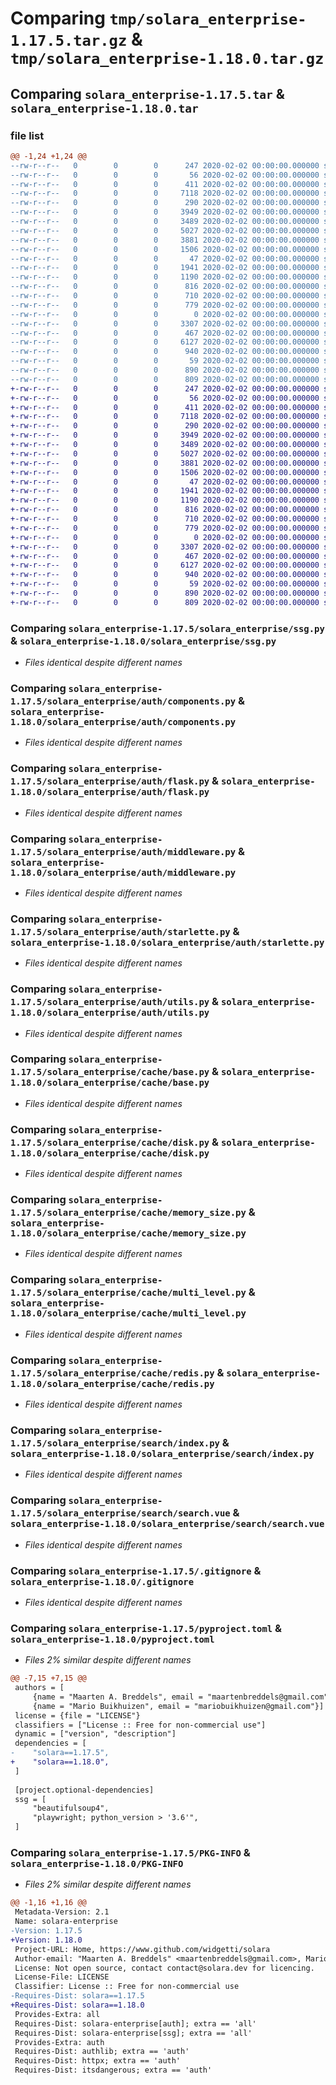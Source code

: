 # Comparing `tmp/solara_enterprise-1.17.5.tar.gz` & `tmp/solara_enterprise-1.18.0.tar.gz`

## Comparing `solara_enterprise-1.17.5.tar` & `solara_enterprise-1.18.0.tar`

### file list

```diff
@@ -1,24 +1,24 @@
--rw-r--r--   0        0        0      247 2020-02-02 00:00:00.000000 solara_enterprise-1.17.5/RELEASE.md
--rw-r--r--   0        0        0       56 2020-02-02 00:00:00.000000 solara_enterprise-1.17.5/solara_enterprise/__init__.py
--rw-r--r--   0        0        0      411 2020-02-02 00:00:00.000000 solara_enterprise-1.17.5/solara_enterprise/license.py
--rw-r--r--   0        0        0     7118 2020-02-02 00:00:00.000000 solara_enterprise-1.17.5/solara_enterprise/ssg.py
--rw-r--r--   0        0        0      290 2020-02-02 00:00:00.000000 solara_enterprise-1.17.5/solara_enterprise/auth/__init__.py
--rw-r--r--   0        0        0     3949 2020-02-02 00:00:00.000000 solara_enterprise-1.17.5/solara_enterprise/auth/components.py
--rw-r--r--   0        0        0     3489 2020-02-02 00:00:00.000000 solara_enterprise-1.17.5/solara_enterprise/auth/flask.py
--rw-r--r--   0        0        0     5027 2020-02-02 00:00:00.000000 solara_enterprise-1.17.5/solara_enterprise/auth/middleware.py
--rw-r--r--   0        0        0     3881 2020-02-02 00:00:00.000000 solara_enterprise-1.17.5/solara_enterprise/auth/starlette.py
--rw-r--r--   0        0        0     1506 2020-02-02 00:00:00.000000 solara_enterprise-1.17.5/solara_enterprise/auth/utils.py
--rw-r--r--   0        0        0       47 2020-02-02 00:00:00.000000 solara_enterprise-1.17.5/solara_enterprise/cache/__init__.py
--rw-r--r--   0        0        0     1941 2020-02-02 00:00:00.000000 solara_enterprise-1.17.5/solara_enterprise/cache/base.py
--rw-r--r--   0        0        0     1190 2020-02-02 00:00:00.000000 solara_enterprise-1.17.5/solara_enterprise/cache/disk.py
--rw-r--r--   0        0        0      816 2020-02-02 00:00:00.000000 solara_enterprise-1.17.5/solara_enterprise/cache/memory_size.py
--rw-r--r--   0        0        0      710 2020-02-02 00:00:00.000000 solara_enterprise-1.17.5/solara_enterprise/cache/multi_level.py
--rw-r--r--   0        0        0      779 2020-02-02 00:00:00.000000 solara_enterprise-1.17.5/solara_enterprise/cache/redis.py
--rw-r--r--   0        0        0        0 2020-02-02 00:00:00.000000 solara_enterprise-1.17.5/solara_enterprise/search/__init__.py
--rw-r--r--   0        0        0     3307 2020-02-02 00:00:00.000000 solara_enterprise-1.17.5/solara_enterprise/search/index.py
--rw-r--r--   0        0        0      467 2020-02-02 00:00:00.000000 solara_enterprise-1.17.5/solara_enterprise/search/search.py
--rw-r--r--   0        0        0     6127 2020-02-02 00:00:00.000000 solara_enterprise-1.17.5/solara_enterprise/search/search.vue
--rw-r--r--   0        0        0      940 2020-02-02 00:00:00.000000 solara_enterprise-1.17.5/.gitignore
--rw-r--r--   0        0        0       59 2020-02-02 00:00:00.000000 solara_enterprise-1.17.5/LICENSE
--rw-r--r--   0        0        0      890 2020-02-02 00:00:00.000000 solara_enterprise-1.17.5/pyproject.toml
--rw-r--r--   0        0        0      809 2020-02-02 00:00:00.000000 solara_enterprise-1.17.5/PKG-INFO
+-rw-r--r--   0        0        0      247 2020-02-02 00:00:00.000000 solara_enterprise-1.18.0/RELEASE.md
+-rw-r--r--   0        0        0       56 2020-02-02 00:00:00.000000 solara_enterprise-1.18.0/solara_enterprise/__init__.py
+-rw-r--r--   0        0        0      411 2020-02-02 00:00:00.000000 solara_enterprise-1.18.0/solara_enterprise/license.py
+-rw-r--r--   0        0        0     7118 2020-02-02 00:00:00.000000 solara_enterprise-1.18.0/solara_enterprise/ssg.py
+-rw-r--r--   0        0        0      290 2020-02-02 00:00:00.000000 solara_enterprise-1.18.0/solara_enterprise/auth/__init__.py
+-rw-r--r--   0        0        0     3949 2020-02-02 00:00:00.000000 solara_enterprise-1.18.0/solara_enterprise/auth/components.py
+-rw-r--r--   0        0        0     3489 2020-02-02 00:00:00.000000 solara_enterprise-1.18.0/solara_enterprise/auth/flask.py
+-rw-r--r--   0        0        0     5027 2020-02-02 00:00:00.000000 solara_enterprise-1.18.0/solara_enterprise/auth/middleware.py
+-rw-r--r--   0        0        0     3881 2020-02-02 00:00:00.000000 solara_enterprise-1.18.0/solara_enterprise/auth/starlette.py
+-rw-r--r--   0        0        0     1506 2020-02-02 00:00:00.000000 solara_enterprise-1.18.0/solara_enterprise/auth/utils.py
+-rw-r--r--   0        0        0       47 2020-02-02 00:00:00.000000 solara_enterprise-1.18.0/solara_enterprise/cache/__init__.py
+-rw-r--r--   0        0        0     1941 2020-02-02 00:00:00.000000 solara_enterprise-1.18.0/solara_enterprise/cache/base.py
+-rw-r--r--   0        0        0     1190 2020-02-02 00:00:00.000000 solara_enterprise-1.18.0/solara_enterprise/cache/disk.py
+-rw-r--r--   0        0        0      816 2020-02-02 00:00:00.000000 solara_enterprise-1.18.0/solara_enterprise/cache/memory_size.py
+-rw-r--r--   0        0        0      710 2020-02-02 00:00:00.000000 solara_enterprise-1.18.0/solara_enterprise/cache/multi_level.py
+-rw-r--r--   0        0        0      779 2020-02-02 00:00:00.000000 solara_enterprise-1.18.0/solara_enterprise/cache/redis.py
+-rw-r--r--   0        0        0        0 2020-02-02 00:00:00.000000 solara_enterprise-1.18.0/solara_enterprise/search/__init__.py
+-rw-r--r--   0        0        0     3307 2020-02-02 00:00:00.000000 solara_enterprise-1.18.0/solara_enterprise/search/index.py
+-rw-r--r--   0        0        0      467 2020-02-02 00:00:00.000000 solara_enterprise-1.18.0/solara_enterprise/search/search.py
+-rw-r--r--   0        0        0     6127 2020-02-02 00:00:00.000000 solara_enterprise-1.18.0/solara_enterprise/search/search.vue
+-rw-r--r--   0        0        0      940 2020-02-02 00:00:00.000000 solara_enterprise-1.18.0/.gitignore
+-rw-r--r--   0        0        0       59 2020-02-02 00:00:00.000000 solara_enterprise-1.18.0/LICENSE
+-rw-r--r--   0        0        0      890 2020-02-02 00:00:00.000000 solara_enterprise-1.18.0/pyproject.toml
+-rw-r--r--   0        0        0      809 2020-02-02 00:00:00.000000 solara_enterprise-1.18.0/PKG-INFO
```

### Comparing `solara_enterprise-1.17.5/solara_enterprise/ssg.py` & `solara_enterprise-1.18.0/solara_enterprise/ssg.py`

 * *Files identical despite different names*

### Comparing `solara_enterprise-1.17.5/solara_enterprise/auth/components.py` & `solara_enterprise-1.18.0/solara_enterprise/auth/components.py`

 * *Files identical despite different names*

### Comparing `solara_enterprise-1.17.5/solara_enterprise/auth/flask.py` & `solara_enterprise-1.18.0/solara_enterprise/auth/flask.py`

 * *Files identical despite different names*

### Comparing `solara_enterprise-1.17.5/solara_enterprise/auth/middleware.py` & `solara_enterprise-1.18.0/solara_enterprise/auth/middleware.py`

 * *Files identical despite different names*

### Comparing `solara_enterprise-1.17.5/solara_enterprise/auth/starlette.py` & `solara_enterprise-1.18.0/solara_enterprise/auth/starlette.py`

 * *Files identical despite different names*

### Comparing `solara_enterprise-1.17.5/solara_enterprise/auth/utils.py` & `solara_enterprise-1.18.0/solara_enterprise/auth/utils.py`

 * *Files identical despite different names*

### Comparing `solara_enterprise-1.17.5/solara_enterprise/cache/base.py` & `solara_enterprise-1.18.0/solara_enterprise/cache/base.py`

 * *Files identical despite different names*

### Comparing `solara_enterprise-1.17.5/solara_enterprise/cache/disk.py` & `solara_enterprise-1.18.0/solara_enterprise/cache/disk.py`

 * *Files identical despite different names*

### Comparing `solara_enterprise-1.17.5/solara_enterprise/cache/memory_size.py` & `solara_enterprise-1.18.0/solara_enterprise/cache/memory_size.py`

 * *Files identical despite different names*

### Comparing `solara_enterprise-1.17.5/solara_enterprise/cache/multi_level.py` & `solara_enterprise-1.18.0/solara_enterprise/cache/multi_level.py`

 * *Files identical despite different names*

### Comparing `solara_enterprise-1.17.5/solara_enterprise/cache/redis.py` & `solara_enterprise-1.18.0/solara_enterprise/cache/redis.py`

 * *Files identical despite different names*

### Comparing `solara_enterprise-1.17.5/solara_enterprise/search/index.py` & `solara_enterprise-1.18.0/solara_enterprise/search/index.py`

 * *Files identical despite different names*

### Comparing `solara_enterprise-1.17.5/solara_enterprise/search/search.vue` & `solara_enterprise-1.18.0/solara_enterprise/search/search.vue`

 * *Files identical despite different names*

### Comparing `solara_enterprise-1.17.5/.gitignore` & `solara_enterprise-1.18.0/.gitignore`

 * *Files identical despite different names*

### Comparing `solara_enterprise-1.17.5/pyproject.toml` & `solara_enterprise-1.18.0/pyproject.toml`

 * *Files 2% similar despite different names*

```diff
@@ -7,15 +7,15 @@
 authors = [
     {name = "Maarten A. Breddels", email = "maartenbreddels@gmail.com"},
     {name = "Mario Buikhuizen", email = "mariobuikhuizen@gmail.com"}]
 license = {file = "LICENSE"}
 classifiers = ["License :: Free for non-commercial use"]
 dynamic = ["version", "description"]
 dependencies = [
-    "solara==1.17.5",
+    "solara==1.18.0",
 ]
 
 [project.optional-dependencies]
 ssg = [
     "beautifulsoup4",
     "playwright; python_version > '3.6'",
 ]
```

### Comparing `solara_enterprise-1.17.5/PKG-INFO` & `solara_enterprise-1.18.0/PKG-INFO`

 * *Files 2% similar despite different names*

```diff
@@ -1,16 +1,16 @@
 Metadata-Version: 2.1
 Name: solara-enterprise
-Version: 1.17.5
+Version: 1.18.0
 Project-URL: Home, https://www.github.com/widgetti/solara
 Author-email: "Maarten A. Breddels" <maartenbreddels@gmail.com>, Mario Buikhuizen <mariobuikhuizen@gmail.com>
 License: Not open source, contact contact@solara.dev for licencing.
 License-File: LICENSE
 Classifier: License :: Free for non-commercial use
-Requires-Dist: solara==1.17.5
+Requires-Dist: solara==1.18.0
 Provides-Extra: all
 Requires-Dist: solara-enterprise[auth]; extra == 'all'
 Requires-Dist: solara-enterprise[ssg]; extra == 'all'
 Provides-Extra: auth
 Requires-Dist: authlib; extra == 'auth'
 Requires-Dist: httpx; extra == 'auth'
 Requires-Dist: itsdangerous; extra == 'auth'
```

